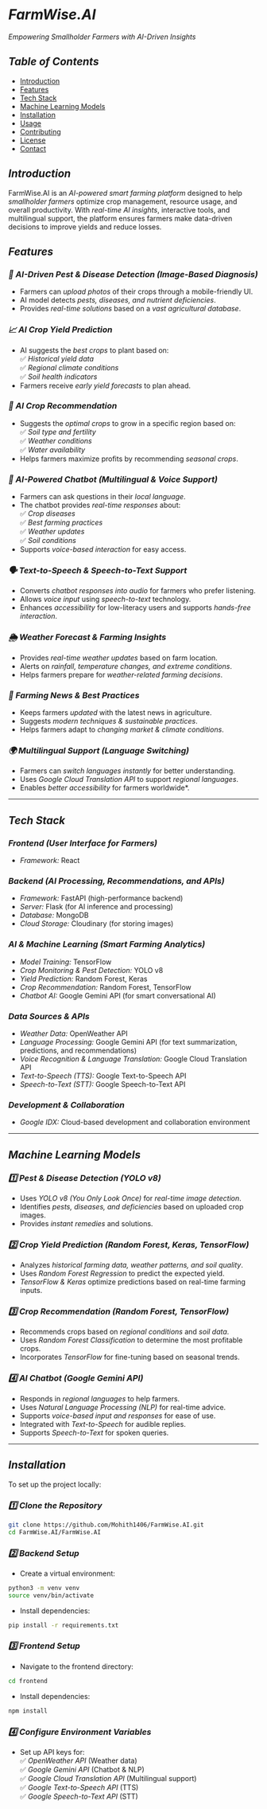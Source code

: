 # *FarmWise.AI*  
*Empowering Smallholder Farmers with AI-Driven Insights*  

## *Table of Contents*  
- [Introduction](#introduction)  
- [Features](#features)  
- [Tech Stack](#tech-stack)  
- [Machine Learning Models](#machine-learning-models)  
- [Installation](#installation)  
- [Usage](#usage)  
- [Contributing](#contributing)  
- [License](#license)  
- [Contact](#contact)  

## *Introduction*  
FarmWise.AI is an *AI-powered smart farming platform* designed to help *smallholder farmers* optimize crop management, resource usage, and overall productivity. With *real-time AI insights*, interactive tools, and multilingual support, the platform ensures farmers make data-driven decisions to improve yields and reduce losses.  

## *Features*  

### *🌱 AI-Driven Pest & Disease Detection (Image-Based Diagnosis)*  
- Farmers can *upload photos* of their crops through a mobile-friendly UI.  
- AI model detects *pests, diseases, and nutrient deficiencies*.  
- Provides *real-time solutions* based on a *vast agricultural database*.  

### *📈 AI Crop Yield Prediction*  
- AI suggests the *best crops* to plant based on:  
  ✅ *Historical yield data*  
  ✅ *Regional climate conditions*  
  ✅ *Soil health indicators*  
- Farmers receive *early yield forecasts* to plan ahead.  

### *🌾 AI Crop Recommendation*  
- Suggests the *optimal crops* to grow in a specific region based on:  
  ✅ *Soil type and fertility*  
  ✅ *Weather conditions*  
  ✅ *Water availability*  
- Helps farmers maximize profits by recommending *seasonal crops*.  

### *💬 AI-Powered Chatbot (Multilingual & Voice Support)*  
- Farmers can ask questions in their *local language*.  
- The chatbot provides *real-time responses* about:  
  ✅ *Crop diseases*  
  ✅ *Best farming practices*  
  ✅ *Weather updates*  
  ✅ *Soil conditions*  
- Supports *voice-based interaction* for easy access.  

### *🗣️ Text-to-Speech & Speech-to-Text Support*  
- Converts *chatbot responses into audio* for farmers who prefer listening.  
- Allows *voice input* using *speech-to-text* technology.  
- Enhances *accessibility* for low-literacy users and supports *hands-free interaction*.  

### *🌦 Weather Forecast & Farming Insights*  
- Provides *real-time weather updates* based on farm location.  
- Alerts on *rainfall, temperature changes, and extreme conditions*.  
- Helps farmers prepare for *weather-related farming decisions*.  

### *📰 Farming News & Best Practices*  
- Keeps farmers *updated* with the latest news in agriculture.  
- Suggests *modern techniques & sustainable practices*.  
- Helps farmers adapt to *changing market & climate conditions*.  

### *🌍 Multilingual Support (Language Switching)*  
- Farmers can *switch languages instantly* for better understanding.  
- Uses *Google Cloud Translation API* to support *regional languages*.  
- Enables *better accessibility* for farmers worldwide*.  

---

## *Tech Stack*  

### *Frontend (User Interface for Farmers)*  
- *Framework:* React  

### *Backend (AI Processing, Recommendations, and APIs)*  
- *Framework:* FastAPI (high-performance backend)  
- *Server:* Flask (for AI inference and processing)  
- *Database:* MongoDB  
- *Cloud Storage:* Cloudinary (for storing images)  

### *AI & Machine Learning (Smart Farming Analytics)*  
- *Model Training:* TensorFlow  
- *Crop Monitoring & Pest Detection:* YOLO v8  
- *Yield Prediction:* Random Forest, Keras  
- *Crop Recommendation:* Random Forest, TensorFlow  
- *Chatbot AI:* Google Gemini API (for smart conversational AI)  

### *Data Sources & APIs*  
- *Weather Data:* OpenWeather API  
- *Language Processing:* Google Gemini API (for text summarization, predictions, and recommendations)  
- *Voice Recognition & Language Translation:* Google Cloud Translation API  
- *Text-to-Speech (TTS):* Google Text-to-Speech API  
- *Speech-to-Text (STT):* Google Speech-to-Text API  

### *Development & Collaboration*  
- *Google IDX:* Cloud-based development and collaboration environment  

---

## *Machine Learning Models*  

### *1️⃣ Pest & Disease Detection (YOLO v8)*  
- Uses *YOLO v8 (You Only Look Once)* for *real-time image detection*.  
- Identifies *pests, diseases, and deficiencies* based on uploaded crop images.  
- Provides *instant remedies* and solutions.  

### *2️⃣ Crop Yield Prediction (Random Forest, Keras, TensorFlow)*  
- Analyzes *historical farming data, weather patterns, and soil quality*.  
- Uses *Random Forest Regression* to predict the expected yield.  
- *TensorFlow & Keras* optimize predictions based on real-time farming inputs.  

### *3️⃣ Crop Recommendation (Random Forest, TensorFlow)*  
- Recommends crops based on *regional conditions* and *soil data*.  
- Uses *Random Forest Classification* to determine the most profitable crops.  
- Incorporates *TensorFlow* for fine-tuning based on seasonal trends.  

### *4️⃣ AI Chatbot (Google Gemini API)*  
- Responds in *regional languages* to help farmers.  
- Uses *Natural Language Processing (NLP)* for real-time advice.  
- Supports *voice-based input and responses* for ease of use.  
- Integrated with *Text-to-Speech* for audible replies.  
- Supports *Speech-to-Text* for spoken queries.  

---

## *Installation*  

To set up the project locally:  

### *1️⃣ Clone the Repository*  
```bash
git clone https://github.com/Mohith1406/FarmWise.AI.git  
cd FarmWise.AI/FarmWise.AI  
```

### *2️⃣ Backend Setup*  
- Create a virtual environment:  
```bash
python3 -m venv venv  
source venv/bin/activate  
```

- Install dependencies:  
```bash
pip install -r requirements.txt  
```

### *3️⃣ Frontend Setup*  
- Navigate to the frontend directory:  
```bash
cd frontend  
```

- Install dependencies:  
```bash
npm install  
```

### *4️⃣ Configure Environment Variables*  
- Set up API keys for:  
  ✅ *OpenWeather API* (Weather data)  
  ✅ *Google Gemini API* (Chatbot & NLP)  
  ✅ *Google Cloud Translation API* (Multilingual support)  
  ✅ *Google Text-to-Speech API* (TTS)  
  ✅ *Google Speech-to-Text API* (STT)  
